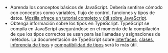 - Aprenda los conceptos básicos de JavaScript. Debería sentirse cómodo con conceptos como variables, flujo de control, funciones y tipos de datos. [Mozilla ofrece un tutorial completo y útil sobre JavaScript](https://developer.mozilla.org/docs/Web/JavaScript/Guide/Introduction).
- Obtenga información sobre los tipos en TypeScript. TypeScript se compila en JavaScript asegurándose en el momento de la compilación de que los tipos correctos se usan para las llamadas y asignaciones de métodos. La documentación de TypeScript sobre [interfaces](https://www.typescriptlang.org/docs/handbook/interfaces.html), [clases](https://www.typescriptlang.org/docs/handbook/classes.html), [inferencia de tipos](https://www.typescriptlang.org/docs/handbook/type-inference.html) y [compatibilidad de tipos](https://www.typescriptlang.org/docs/handbook/type-compatibility.html) será lo más útil.
